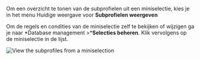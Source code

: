 Om een overzicht te tonen van de subprofielen uit een miniselectie, kies
je in het menu Huidige weergave voor **Subprofielen weergeven**

Om de regels en condities van de miniselectie zelf te bekijken of
wijzigen ga je naar *Database management \>***Selecties beheren**. Klik
vervolgens op de miniselectie in de lijst.

![View the subprofiles from a miniselection](showsubprofiles.png)

